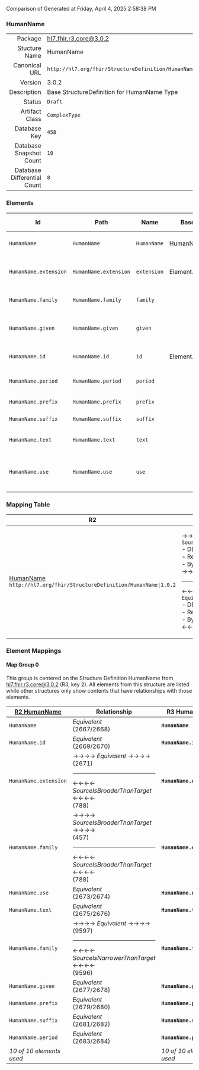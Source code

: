 Comparison of 
Generated at Friday, April 4, 2025 2:58:38 PM

### HumanName

|      |     |
| ---: | --- |
| Package | hl7.fhir.r3.core@3.0.2 |
| Stucture Name | HumanName |
| Canonical URL | `http://hl7.org/fhir/StructureDefinition/HumanName` |
| Version | 3.0.2 |
| Description | Base StructureDefinition for HumanName Type |
| Status | `Draft` |
| Artifact Class | `ComplexType` |
| Database Key | `458` |
| Database Snapshot Count | `10` |
| Database Differential Count | `8` |

### Elements

| Id | Path | Name | Base Path | Short | Cardinality | Collated Type | Binding Strength | Binding Value Set |
| -- | ---- | ---- | --------- | ----- | ----------- | ------------- | ---------------- | ----------------- |
| `HumanName` | `HumanName` | `HumanName` | HumanName | Name of a human - parts and usage | 0..* | HumanName |  |  |
| `HumanName.extension` | `HumanName.extension` | `extension` | Element.extension | Additional Content defined by implementations | 0..* | Extension |  |  |
| `HumanName.family` | `HumanName.family` | `family` |  | Family name (often called 'Surname') | 0..1 | string |  |  |
| `HumanName.given` | `HumanName.given` | `given` |  | Given names (not always 'first'). Includes middle names | 0..* | string |  |  |
| `HumanName.id` | `HumanName.id` | `id` | Element.id | xml:id (or equivalent in JSON) | 0..1 | id |  |  |
| `HumanName.period` | `HumanName.period` | `period` |  | Time period when name was/is in use | 0..1 | Period |  |  |
| `HumanName.prefix` | `HumanName.prefix` | `prefix` |  | Parts that come before the name | 0..* | string |  |  |
| `HumanName.suffix` | `HumanName.suffix` | `suffix` |  | Parts that come after the name | 0..* | string |  |  |
| `HumanName.text` | `HumanName.text` | `text` |  | Text representation of the full name | 0..1 | string |  |  |
| `HumanName.use` | `HumanName.use` | `use` |  | usual \| official \| temp \| nickname \| anonymous \| old \| maiden | 0..1 | code | `Required` | `http://hl7.org/fhir/ValueSet/name-use` |
### Mapping Table

| R2 | Comparison | R3 | Comparison | R4 | Comparison | R4B | Comparison | R5
| --- | --- | --- | --- | --- | --- | --- | --- | ---
| [HumanName](/docs/R2/ComplexTypes/HumanName.md)<br/> `http://hl7.org/fhir/StructureDefinition/HumanName\|1.0.2` | →→→→→→→<br/>`SourceIsBroaderThanTarget`<br/>- DBKey: `55`<br/>- Reviewed: `n/a`<br/>- By: `n/a`<br/>→→→→→→→<hr/>←←←←←←←<br/>`Equivalent`<br/>- DBKey: `225`<br/>- Reviewed: `n/a`<br/>- By: `n/a`<br/>←←←←←←←| [HumanName](/docs/R3/ComplexTypes/HumanName.md)<br/> `http://hl7.org/fhir/StructureDefinition/HumanName\|3.0.2` | →→→→→→→<br/>`Equivalent`<br/>- DBKey: `398`<br/>- Reviewed: `n/a`<br/>- By: `n/a`<br/>→→→→→→→<hr/>←←←←←←←<br/>`Equivalent`<br/>- DBKey: `594`<br/>- Reviewed: `n/a`<br/>- By: `n/a`<br/>←←←←←←←| [HumanName](/docs/R4/ComplexTypes/HumanName.md)<br/> `http://hl7.org/fhir/StructureDefinition/HumanName\|4.0.1` | →→→→→→→<br/>`Equivalent`<br/>- DBKey: `1345`<br/>- Reviewed: `n/a`<br/>- By: `n/a`<br/>→→→→→→→<hr/>←←←←←←←<br/>`Equivalent`<br/>- DBKey: `1346`<br/>- Reviewed: `n/a`<br/>- By: `n/a`<br/>←←←←←←←| [HumanName](/docs/R4B/ComplexTypes/HumanName.md)<br/> `http://hl7.org/fhir/StructureDefinition/HumanName\|4.3.0` | →→→→→→→<br/>`Equivalent`<br/>- DBKey: `907`<br/>- Reviewed: `n/a`<br/>- By: `n/a`<br/>→→→→→→→<hr/>←←←←←←←<br/>`Equivalent`<br/>- DBKey: `1136`<br/>- Reviewed: `n/a`<br/>- By: `n/a`<br/>←←←←←←←| [HumanName](/docs/R5/ComplexTypes/HumanName.md)<br/> `http://hl7.org/fhir/StructureDefinition/HumanName\|5.0.0` 

### Element Mappings


#### Map Group 0

This group is centered on the Structure Definition HumanName from hl7.fhir.r3.core@3.0.2 (R3, key 2).
All elements from this structure are listed while other structures only show contents that have relationships with those elements.

| [R2 HumanName](/docs/R2/ComplexTypes/HumanName.md)| Relationship | R3 HumanName| Relationship | [R4 HumanName](/docs/R4/ComplexTypes/HumanName.md)| Relationship | [R4B HumanName](/docs/R4B/ComplexTypes/HumanName.md)| Relationship | [R5 HumanName](/docs/R5/ComplexTypes/HumanName.md)
| --- | --- | --- | --- | --- | --- | --- | --- | ---
| `HumanName`| _Equivalent_<br/>(2667/2668)| **`HumanName`**| _Equivalent_<br/>(9598/9599)| `HumanName`| _Equivalent_<br/>(20989/20990)| `HumanName`| _Equivalent_<br/>(36100/36101)| `HumanName`
| `HumanName.id`| _Equivalent_<br/>(2669/2670)| **`HumanName.id`**| _Equivalent_<br/>(9600/9601)| `HumanName.id`| _Equivalent_<br/>(20991/20992)| `HumanName.id`| _Equivalent_<br/>(36102/36103)| `HumanName.id`
| `HumanName.extension`| →→→→ _Equivalent_ →→→→ <br/>(2671)<hr/>←←←← _SourceIsBroaderThanTarget_ ←←←← <br/>(788)| **`HumanName.extension`**| _Equivalent_<br/>(9602/9603)| `HumanName.extension`| _Equivalent_<br/>(20993/20994)| `HumanName.extension`| _Equivalent_<br/>(36104/36105)| `HumanName.extension`
| `HumanName.family`| →→→→ _SourceIsBroaderThanTarget_ →→→→ <br/>(457)<hr/>←←←← _SourceIsBroaderThanTarget_ ←←←← <br/>(788)| **`HumanName.extension`**| _Equivalent_<br/>(9602/9603)| `HumanName.extension`| _Equivalent_<br/>(20993/20994)| `HumanName.extension`| _Equivalent_<br/>(36104/36105)| `HumanName.extension`
| `HumanName.use`| _Equivalent_<br/>(2673/2674)| **`HumanName.use`**| _Equivalent_<br/>(9604/9605)| `HumanName.use`| _Equivalent_<br/>(20995/20996)| `HumanName.use`| _Equivalent_<br/>(36106/36107)| `HumanName.use`
| `HumanName.text`| _Equivalent_<br/>(2675/2676)| **`HumanName.text`**| _Equivalent_<br/>(9606/9607)| `HumanName.text`| _Equivalent_<br/>(20997/20998)| `HumanName.text`| _Equivalent_<br/>(36108/36109)| `HumanName.text`
| `HumanName.family`| →→→→ _Equivalent_ →→→→ <br/>(9597)<hr/>←←←← _SourceIsNarrowerThanTarget_ ←←←← <br/>(9596)| **`HumanName.family`**| _Equivalent_<br/>(9608/9609)| `HumanName.family`| _Equivalent_<br/>(20999/21000)| `HumanName.family`| _Equivalent_<br/>(36110/36111)| `HumanName.family`
| `HumanName.given`| _Equivalent_<br/>(2677/2678)| **`HumanName.given`**| _Equivalent_<br/>(9610/9611)| `HumanName.given`| _Equivalent_<br/>(21001/21002)| `HumanName.given`| _Equivalent_<br/>(36112/36113)| `HumanName.given`
| `HumanName.prefix`| _Equivalent_<br/>(2679/2680)| **`HumanName.prefix`**| _Equivalent_<br/>(9612/9613)| `HumanName.prefix`| _Equivalent_<br/>(21003/21004)| `HumanName.prefix`| _Equivalent_<br/>(36114/36115)| `HumanName.prefix`
| `HumanName.suffix`| _Equivalent_<br/>(2681/2682)| **`HumanName.suffix`**| _Equivalent_<br/>(9614/9615)| `HumanName.suffix`| _Equivalent_<br/>(21005/21006)| `HumanName.suffix`| _Equivalent_<br/>(36116/36117)| `HumanName.suffix`
| `HumanName.period`| _Equivalent_<br/>(2683/2684)| **`HumanName.period`**| _Equivalent_<br/>(9616/9617)| `HumanName.period`| _Equivalent_<br/>(21007/21008)| `HumanName.period`| _Equivalent_<br/>(36118/36119)| `HumanName.period`
| *10 of 10 elements used* | | *10 of 10 elements used* | | *10 of 10 elements used* | | *10 of 10 elements used* | | *10 of 10 elements used* 

